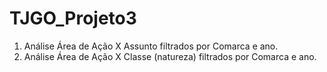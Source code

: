 # TJGO_Projeto3

1) Análise Área de Ação X Assunto filtrados por Comarca e ano.
2) Análise Área de Ação X Classe (natureza) filtrados por Comarca e ano.
